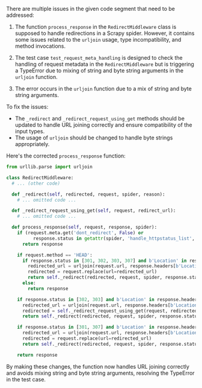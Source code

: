 There are multiple issues in the given code segment that need to be addressed:

1. The function `process_response` in the `RedirectMiddleware` class is supposed to handle redirections in a Scrapy spider. However, it contains some issues related to the `urljoin` usage, type incompatibility, and method invocations.

2. The test case `test_request_meta_handling` is designed to check the handling of request metadata in the `RedirectMiddleware` but is triggering a TypeError due to mixing of string and byte string arguments in the `urljoin` function.

3. The error occurs in the `urljoin` function due to a mix of string and byte string arguments.

To fix the issues:
- The `_redirect` and `_redirect_request_using_get` methods should be updated to handle URL joining correctly and ensure compatibility of the input types.
- The usage of `urljoin` should be changed to handle byte strings appropriately.

Here's the corrected `process_response` function:

```python
from urllib.parse import urljoin

class RedirectMiddleware:
  # ... (other code)

  def _redirect(self, redirected, request, spider, reason):
    # ... omitted code ...

  def _redirect_request_using_get(self, request, redirect_url):
    # ... omitted code ...

  def process_response(self, request, response, spider):
    if (request.meta.get('dont_redirect', False) or
          response.status in getattr(spider, 'handle_httpstatus_list', [])):
      return response

    if request.method == 'HEAD':
      if response.status in [301, 302, 303, 307] and b'Location' in response.headers:
        redirected_url = urljoin(request.url, response.headers[b'Location'].decode('utf-8'))
        redirected = request.replace(url=redirected_url)
        return self._redirect(redirected, request, spider, response.status)
      else:
        return response

    if response.status in [302, 303] and b'Location' in response.headers:
      redirected_url = urljoin(request.url, response.headers[b'Location'].decode('utf-8'))
      redirected = self._redirect_request_using_get(request, redirected_url)
      return self._redirect(redirected, request, spider, response.status)

    if response.status in [301, 307] and b'Location' in response.headers:
      redirected_url = urljoin(request.url, response.headers[b'Location'].decode('utf-8'))
      redirected = request.replace(url=redirected_url)
      return self._redirect(redirected, request, spider, response.status)

    return response
```

By making these changes, the function now handles URL joining correctly and avoids mixing string and byte string arguments, resolving the TypeError in the test case.